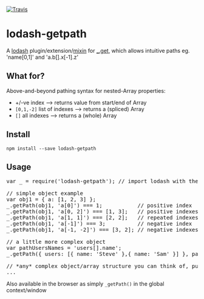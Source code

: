 [![Travis](https://img.shields.io/travis/crazy4groovy/lodash.getPath.svg)](https://travis-ci.org/crazy4groovy/lodash.getPath)

# lodash-getpath

A [lodash](https://lodash.com/) plugin/extension/[mixin](https://lodash.com/docs#mixin) for [_.get](https://lodash.com/docs#get), which allows intuitive paths eg. 'name[0,1]' and 'a.b[].x[-1].z'

## What for?

Above-and-beyond pathing syntax for nested-Array properties:

- +/-ve index --> returns value from start/end of Array
- `[0,1,-2]` list of indexes --> returns a (spliced) Array
- `[]` all indexes --> returns a (whole) Array

## Install

`npm install --save lodash-getpath`

## Usage

<pre>
var _ = require('lodash-getpath'); // import lodash with the mixin provided

// simple object example
var obj1 = { a: [1, 2, 3] };
_.getPath(obj1, 'a[0]') === 1;           // positive index
_.getPath(obj1, 'a[0, 2]') === [1, 3];   // positive indexes
_.getPath(obj1, 'a[1, 1]') === [2, 2];   // repeated indexes (ok!)
_.getPath(obj1, 'a[-1]') === 3;          // negative index
_.getPath(obj1, 'a[-1, -2]') === [3, 2]; // negative indexes

// a little more complex object
var pathUsersNames = 'users[].name';
_.getPath({ users: [{ name: 'Steve' },{ name: 'Sam' }] }, pathUsersNames) === ['Steve', 'Sam']; // all indexes, with sub-key

// *any* complex object/array structure you can think of, pull out the data you need in a single query!
...
</pre>


Also available in the browser as simply `_getPath()` in the global context/window

